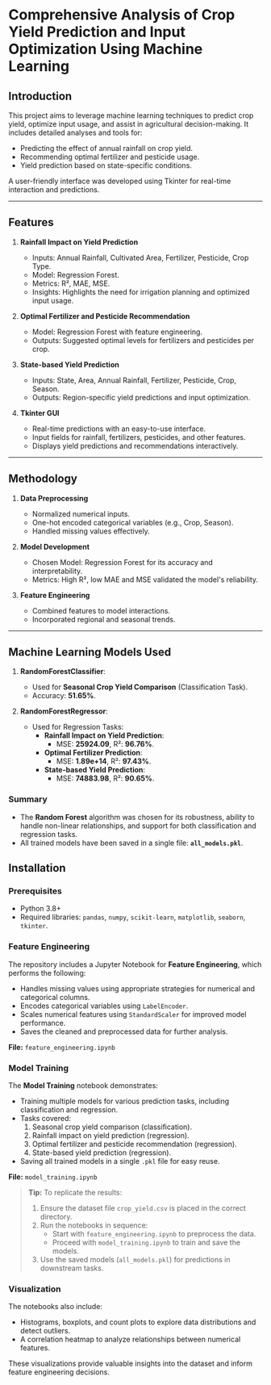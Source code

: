 # Comprehensive Analysis of Crop Yield Prediction and Input Optimization Using Machine Learning

## Introduction

This project aims to leverage machine learning techniques to predict crop yield, optimize input usage, and assist in agricultural decision-making. It includes detailed analyses and tools for:

- Predicting the effect of annual rainfall on crop yield.
- Recommending optimal fertilizer and pesticide usage.
- Yield prediction based on state-specific conditions.

A user-friendly interface was developed using Tkinter for real-time interaction and predictions.

---

## Features

1. **Rainfall Impact on Yield Prediction**
   - Inputs: Annual Rainfall, Cultivated Area, Fertilizer, Pesticide, Crop Type.
   - Model: Regression Forest.
   - Metrics: R², MAE, MSE.
   - Insights: Highlights the need for irrigation planning and optimized input usage.

2. **Optimal Fertilizer and Pesticide Recommendation**
   - Model: Regression Forest with feature engineering.
   - Outputs: Suggested optimal levels for fertilizers and pesticides per crop.

3. **State-based Yield Prediction**
   - Inputs: State, Area, Annual Rainfall, Fertilizer, Pesticide, Crop, Season.
   - Outputs: Region-specific yield predictions and input optimization.

4. **Tkinter GUI**
   - Real-time predictions with an easy-to-use interface.
   - Input fields for rainfall, fertilizers, pesticides, and other features.
   - Displays yield predictions and recommendations interactively.

---

## Methodology

1. **Data Preprocessing**
   - Normalized numerical inputs.
   - One-hot encoded categorical variables (e.g., Crop, Season).
   - Handled missing values effectively.

2. **Model Development**
   - Chosen Model: Regression Forest for its accuracy and interpretability.
   - Metrics: High R², low MAE and MSE validated the model's reliability.

3. **Feature Engineering**
   - Combined features to model interactions.
   - Incorporated regional and seasonal trends.

---

## Machine Learning Models Used

1. **RandomForestClassifier**:
   - Used for **Seasonal Crop Yield Comparison** (Classification Task).
   - Accuracy: **51.65%**.

2. **RandomForestRegressor**:
   - Used for Regression Tasks:
     - **Rainfall Impact on Yield Prediction**:
       - MSE: **25924.09**, R²: **96.76%**.
     - **Optimal Fertilizer Prediction**:
       - MSE: **1.89e+14**, R²: **97.43%**.
     - **State-based Yield Prediction**:
       - MSE: **74883.98**, R²: **90.65%**.

### Summary
- The **Random Forest** algorithm was chosen for its robustness, ability to handle non-linear relationships, and support for both classification and regression tasks.
- All trained models have been saved in a single file: **`all_models.pkl`**.


## Installation

### Prerequisites
- Python 3.8+
- Required libraries: `pandas`, `numpy`, `scikit-learn`, `matplotlib`, `seaborn`, `tkinter`.


### Feature Engineering
The repository includes a Jupyter Notebook for **Feature Engineering**, which performs the following:
- Handles missing values using appropriate strategies for numerical and categorical columns.
- Encodes categorical variables using `LabelEncoder`.
- Scales numerical features using `StandardScaler` for improved model performance.
- Saves the cleaned and preprocessed data for further analysis.

**File:** `feature_engineering.ipynb`

### Model Training
The **Model Training** notebook demonstrates:
- Training multiple models for various prediction tasks, including classification and regression.
- Tasks covered:
  1. Seasonal crop yield comparison (classification).
  2. Rainfall impact on yield prediction (regression).
  3. Optimal fertilizer and pesticide recommendation (regression).
  4. State-based yield prediction (regression).
- Saving all trained models in a single `.pkl` file for easy reuse.

**File:** `model_training.ipynb`

> **Tip:** To replicate the results:
> 1. Ensure the dataset file `crop_yield.csv` is placed in the correct directory.
> 2. Run the notebooks in sequence:
>    - Start with `feature_engineering.ipynb` to preprocess the data.
>    - Proceed with `model_training.ipynb` to train and save the models.
> 3. Use the saved models (`all_models.pkl`) for predictions in downstream tasks.

### Visualization
The notebooks also include:
- Histograms, boxplots, and count plots to explore data distributions and detect outliers.
- A correlation heatmap to analyze relationships between numerical features.

These visualizations provide valuable insights into the dataset and inform feature engineering decisions.

